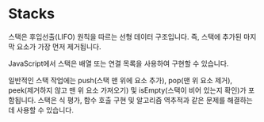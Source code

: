 # Stacks

스택은 후입선출(LIFO) 원칙을 따르는 선형 데이터 구조입니다. 즉, 스택에 추가된 마지막 요소가 가장 먼저 제거됩니다.

JavaScript에서 스택은 배열 또는 연결 목록을 사용하여 구현할 수 있습니다.

일반적인 스택 작업에는 push(스택 맨 위에 요소 추가), pop(맨 위 요소 제거), peek(제거하지 않고 맨 위 요소 가져오기) 및 isEmpty(스택이 비어 있는지 확인)가 포함됩니다. 스택은 식 평가, 함수 호출 구현 및 알고리즘 역추적과 같은 문제를 해결하는 데 사용할 수 있습니다.